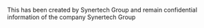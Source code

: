 This has been created by Synertech Group and remain confidential information of the company Synertech Group
